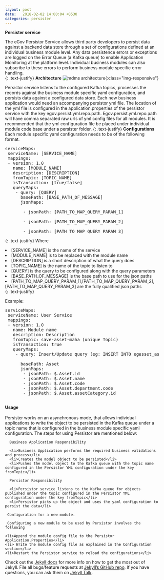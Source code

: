 ```yaml
---
layout: post
date:   2018-02-02 14:00:04 +0530
categories: persister
---
```

<b>Persister service</b>

The eGov Persistor Service allows third party developers to persist data against a backend data store through a set of configurations defined at an individual business module level. Any data persistence errors or exceptions are logged on the Error Queue (a Kafka queue) to enable Application Monitoring at the platform level. Individual business modules can also subscribe to these errors to perform business module specific error handling.<br>
{: .text-justify}
<b>Architecture</b>
![mdms architecture](/app/docs/images/persister.png){:class="img-responsive"}

Persistor service listens to the configured Kafka topics, processes the records against the business module specific yaml configuration, and persists data against a configured data store. Each new business application would need an accompanying persistor yml file. The location of the yml file is configured in the application.properties of the persistor service with the key egov.persist.yml.repo.path. Egov.persist.yml.repo.path will have comma separated raw urls of yml config files for all modules. It is recommended that the yml configuration file  be placed under individual module code base under a  persister folder.
{: .text-justify}
<b>Configurations</b><br>
Each module specific yaml configuration needs to be of the following format.<br>


<pre>
serviceMaps:
 serviceName: [SERVICE_NAME]
 mappings:
 - version: 1.0
   name: [MODULE_NAME]
   description: [DESCRIPTION]
   fromTopic: [TOPIC_NAME]
   isTransaction: [true/false]
   queryMaps:
    - query: [QUERY]
      basePath: [BASE_PATH_OF_MESSAGE]
      jsonMaps:

       - jsonPath: [PATH_TO_MAP_QUERY_PARAM_1]

       - jsonPath: [PATH_TO_MAP_QUERY_PARAM_2]

       - jsonPath: [PATH_TO_MAP_QUERY_PARAM_3]
</pre>
{: .text-justify}
Where
<li>[SERVICE_NAME] is the name of the service</li>
<li>[MODULE_NAME] is to be replaced with the module name</li>
<li>[DESCRIPTION] is a short description of what the query does</li>
<li>[TOPIC_NAME] is the name of the topic to listen to</li>
<li>[QUERY] is the query to be configured along with the query parameters</li>
<li>[BASE_PATH_OF_MESSAGE] is the base path to use for the json paths</li>
<li>[PATH_TO_MAP_QUERY_PARAM_1],[PATH_TO_MAP_QUERY_PARAM_2],
[PATH_TO_MAP_QUERY_PARAM_3] are the fully qualified json paths</li>
{: .text-justify}

Example:
<pre>
serviceMaps:
 serviceName: User Service
 mappings:
 - version: 1.0
   name: Module name
   description: Description
   fromTopic: save-asset-maha (unique Topic)
   isTransaction: true
   queryMaps:
    - query: Insert/Update query (eg: INSERT INTO egasset_asset( id, name, code, departmentcode, assetcategory)VALUES (?, ?, ?, ?, ?);)

      basePath: Asset
      jsonMaps:
       - jsonPath: $.Asset.id
       - jsonPath: $.Asset.name
       - jsonPath: $.Asset.code
       - jsonPath: $.Asset.department.code
       - jsonPath: $.Asset.assetCategory.id
       </pre>

  <b>Usage</b><br>     
      Persister works on an asynchronous mode, that allows individual applications to write the object to be persisted in the Kafka queue under a topic name that is configured in the business module specific yaml configuration. The steps for using Persistor are mentioned below:

      Business Application Responsibility

      <li>Business Application performs the required business validations and process</li>
      <li>Creates the model object to be persisted</li>
      <li>Pushes the model object to the Kafka queue with the topic name configured in the Persistor YML configuration under the key fromTopic</li>

      Persistor Responsibility

      <li>Persistor service listens to the Kafka queue for objects published under the topic configured in the Persistor YML configuration under the key fromTopic</li>
      <li>Persistor picks up the object and uses the yaml configuration to persist the data</li>

     Configuration for a new module.

     Configuring a new module to be used by Persistor involves the following

    <li>Append the module config file to the Persistor Application.Properties</li>
    <li> Write the module config file as explained in the Configuration section</li>
    <li>Restart the Persistor service to reload the configurations</li>



Check out the [Jekyll docs][jekyll-docs] for more info on how to get the most out of Jekyll. File all bugs/feature requests at [Jekyll’s GitHub repo][jekyll-gh]. If you have questions, you can ask them on [Jekyll Talk][jekyll-talk].

[jekyll-docs]: http://jekyllrb.com/docs/home
[jekyll-gh]:   https://github.com/jekyll/jekyll
[jekyll-talk]: https://talk.jekyllrb.com/
